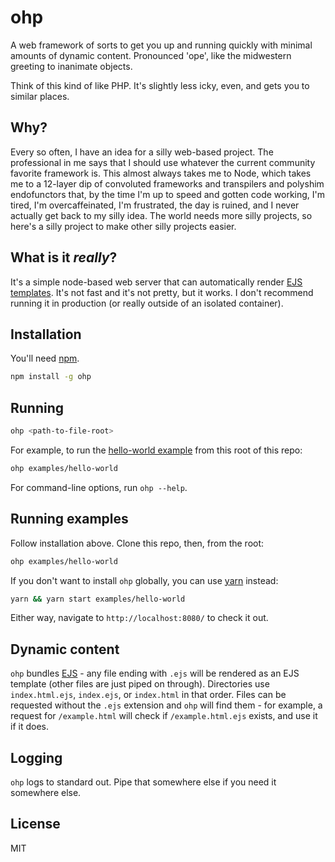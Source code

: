 # ohp

A web framework of sorts to get you up and running quickly with minimal amounts of dynamic content. Pronounced 'ope', like the midwestern greeting to inanimate objects.

Think of this kind of like PHP. It's slightly less icky, even, and gets you to similar places.

## Why?

Every so often, I have an idea for a silly web-based project. The professional in me says that I should use whatever the current community favorite framework is. This almost always takes me to Node, which takes me to a 12-layer dip of convoluted frameworks and transpilers and polyshim endofunctors that, by the time I'm up to speed and gotten code working, I'm tired, I'm overcaffeinated, I'm frustrated, the day is ruined, and I never actually get back to my silly idea. The world needs more silly projects, so here's a silly project to make other silly projects easier.

## What is it _really_?

It's a simple node-based web server that can automatically render [EJS templates](http://ejs.co/). It's not fast and it's not pretty, but it works. I don't recommend running it in production (or really outside of an isolated container).

## Installation

You'll need [npm](https://www.npmjs.com/get-npm).

```sh
npm install -g ohp
```

## Running

```sh
ohp <path-to-file-root>
```

For example, to run the [hello-world example](https://github.com/forana/ohp/tree/master/examples/hello-world) from this root of this repo:

```sh
ohp examples/hello-world
```

For command-line options, run `ohp --help`.

## Running examples

Follow installation above. Clone this repo, then, from the root:

```sh
ohp examples/hello-world
```

If you don't want to install `ohp` globally, you can use [yarn](https://yarnpkg.com/en/docs/install/) instead:

```sh
yarn && yarn start examples/hello-world
```

Either way, navigate to `http://localhost:8080/` to check it out.

## Dynamic content

`ohp` bundles [EJS](http://ejs.co/) - any file ending with `.ejs` will be rendered as an EJS template (other files are just piped on through). Directories use `index.html.ejs`, `index.ejs`, or `index.html` in that order. Files can be requested without the `.ejs` extension and `ohp` will find them - for example, a request for `/example.html` will check if `/example.html.ejs` exists, and use it if it does.

## Logging

`ohp` logs to standard out. Pipe that somewhere else if you need it somewhere else.

## License

MIT
